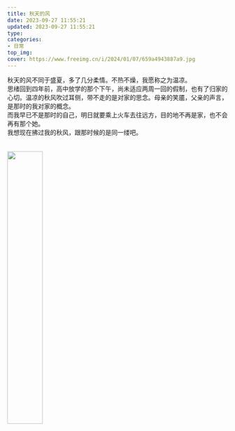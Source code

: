 ```yaml
---
title: 秋天的风
date: 2023-09-27 11:55:21
updated: 2023-09-27 11:55:21
type:
categories:
- 日常
top_img:
cover: https://www.freeimg.cn/i/2024/01/07/659a4943887a9.jpg
---
```

秋天的风不同于盛夏，多了几分柔情。不热不燥，我愿称之为温凉。<br/>
思绪回到四年前，高中放学的那个下午，尚未适应两周一回的假制，也有了归家的心切。温凉的秋风吹过耳侧，带不走的是对家的思念。母亲的笑靥，父亲的声言，是那时的我对家的概念。<br/>
而我早已不是那时的自己，明日就要乘上火车去往远方，目的地不再是家，也不会再有那个她。<br/>
我想现在拂过我的秋风，跟那时候的是同一缕吧。<br/>
<br/>
<br/>
<img src="https://www.freeimg.cn/i/2024/01/07/659a4943887a9.jpg" width="40%" height="40%" /><br/>
